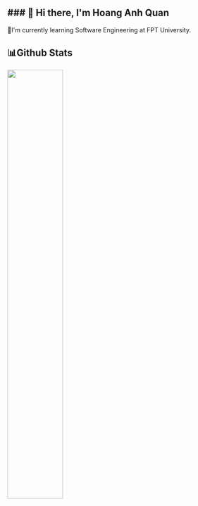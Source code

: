 <h2> ### 👋 Hi there, I'm Hoang Anh Quan</h2>
🚀I'm currently learning Software Engineering at FPT University.

<h2>📊Github Stats</h2>
<img width="50% src="https://github-readme-stats.vercel.app/api/top-langs/?username=quanhoang3012&layout=donut&theme=dracula">
<img width="50%" src="https://github-readme-stats.vercel.app/api?username=quanhoang3012&show_icons=true&theme=dracula">

